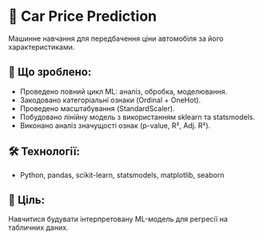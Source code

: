# 🚗 Car Price Prediction

Машинне навчання для передбачення ціни автомобіля за його характеристиками.

## 📌 Що зроблено:
- Проведено повний цикл ML: аналіз, обробка, моделювання.
- Закодовано категоріальні ознаки (Ordinal + OneHot).
- Проведено масштабування (StandardScaler).
- Побудовано лінійну модель з використанням sklearn та statsmodels.
- Виконано аналіз значущості ознак (p-value, R², Adj. R²).

## 🛠️ Технології:
- Python, pandas, scikit-learn, statsmodels, matplotlib, seaborn

## 📂 Ціль:
Навчитися будувати інтерпретовану ML-модель для регресії на табличних даних.

